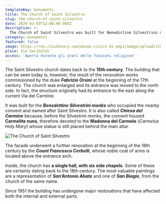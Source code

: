 ```yaml
---
templateKey: monuments
title: The Church of Saint Silvestro
slug: the-church-of-saint-silvestro
date: 2020-03-03T12:00:00.005Z
description: >-
  The Church of Saint Silvestro was built for Benedictine Silvestrini monks in the 15th century. It is also called "Chiesa del Carmine" by Nepi's citizens. It is structured with a single hall with six lateral chapels.
category: monuments
featured: false
image: https://res.cloudinary.com/museo-civico-di-nepi/image/upload/v1587372763/carmine-01_zlb9jk.jpg
place: Via Garibaldi
access: 'Aperta durante gli orari delle funzioni religiose'
---
```

The Saint Silvestro church dates back to the **15th century**. The building that can be seen today is, however, the result of the renovation works commissioned by the duke **_Fabrizio Orsini_** at the beginning of the 17th century. The church was enlarged and its entrance was moved to the north side. In fact, the structure originally had its entrance to the east along the current Via del Carmine.

It was built for the **_Benedettine Silvestrini monks_** who occupied the nearby convent and named after Saint Silvestro. It is also called _**Chiesa del Carmine**_ because, before the Silvestrini monks, the convent housed **Carmelite nuns**, therefore devoted to the **Madonna del Carmelo** (_Carmelus Holy Mary_) whose statue is still placed behind the main altar.

![The Church of Saint Silvestro](https://res.cloudinary.com/museo-civico-di-nepi/image/upload/v1587372763/carmine-02_sypphh.jpg)

The facade underwent a further renovation at the beginning of the 18th century by the **_Count Francesco Cerbelli_**, whose noble coat of arms is located above the entrance arch.

Inside, the church has **a single hall, with six side chapels**. Some of these are certainly dating back to the 18th century. The most valuable paintings are a representation of **_San’Antonio Abate_** and one of **_San Biagio_**, from the church of the same name.

Since 1951 the building has undergone major restorations that have affected both the internal and external parts.